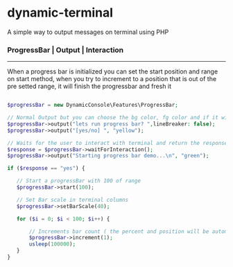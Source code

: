 # dynamic-terminal

A simple way to output messages on terminal using PHP

### ProgressBar | Output | Interaction 
---

When a progress bar is initialized you can set the start position and range on start method, when you try to increment to a position that is out of the pre setted range, it will finish the progressbar and fresh it
 ```php

$progressBar = new DynamicConsole\Features\ProgressBar;

// Normal Output but you can choose the bg color, fg color and if it will break line
$progressBar->output("lets run progress bar? ",lineBreaker: false);
$progressBar->output("[yes/no] ", "yellow");

// Waits for the user to interact with terminal and return the responses
$response = $progressBar->waitForInteraction();
$progressBar->output("Starting progress bar demo...\n", "green");

if ($response == "yes") {

    // Start a progressBar with 100 of range
    $progressBar->start(100);

    // Set Bar scale in terminal columns
    $progressBar->setBarScale(40);

    for ($i = 0; $i < 100; $i++) {

        // Increments bar count ( the percent and position will be automatically calculated)
        $progressBar->increment(1);
        usleep(100000);
    }
}